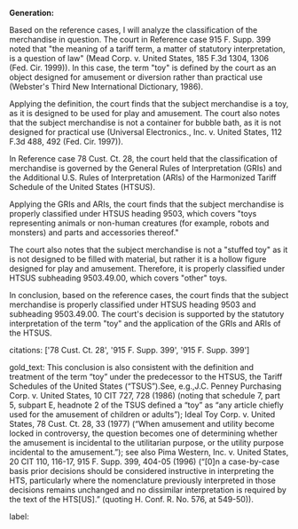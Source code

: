 **Generation:**


Based on the reference cases, I will analyze the classification of the merchandise in question. The court in Reference case 915 F. Supp. 399 noted that "the meaning of a tariff term, a matter of statutory interpretation, is a question of law" (Mead Corp. v. United States, 185 F.3d 1304, 1306 (Fed. Cir. 1999)). In this case, the term "toy" is defined by the court as an object designed for amusement or diversion rather than practical use (Webster's Third New International Dictionary, 1986).

Applying the definition, the court finds that the subject merchandise is a toy, as it is designed to be used for play and amusement. The court also notes that the subject merchandise is not a container for bubble bath, as it is not designed for practical use (Universal Electronics., Inc. v. United States, 112 F.3d 488, 492 (Fed. Cir. 1997)).

In Reference case 78 Cust. Ct. 28, the court held that the classification of merchandise is governed by the General Rules of Interpretation (GRIs) and the Additional U.S. Rules of Interpretation (ARIs) of the Harmonized Tariff Schedule of the United States (HTSUS).

Applying the GRIs and ARIs, the court finds that the subject merchandise is properly classified under HTSUS heading 9503, which covers "toys representing animals or non-human creatures (for example, robots and monsters) and parts and accessories thereof."

The court also notes that the subject merchandise is not a "stuffed toy" as it is not designed to be filled with material, but rather it is a hollow figure designed for play and amusement. Therefore, it is properly classified under HTSUS subheading 9503.49.00, which covers "other" toys.

In conclusion, based on the reference cases, the court finds that the subject merchandise is properly classified under HTSUS heading 9503 and subheading 9503.49.00. The court's decision is supported by the statutory interpretation of the term "toy" and the application of the GRIs and ARIs of the HTSUS. 

citations: ['78 Cust. Ct. 28', '915 F. Supp. 399', '915 F. Supp. 399']

gold_text: This conclusion is also consistent with the definition and treatment of the term “toy” under the predecessor to the HTSUS, the Tariff Schedules of the United States (“TSUS”).See, e.g.,J.C. Penney Purchasing Corp. v. United States, 10 CIT 727, 728 (1986) (noting that schedule 7, part 5, subpart E, headnote 2 of the TSUS defined a “toy” as “any article chiefly used for the amusement of children or adults”); Ideal Toy Corp. v. United States, 78 Cust. Ct. 28, 33 (1977) (“When amusement and utility become locked in controversy, the question becomes one of determining whether the amusement is incidental to the utilitarian purpose, or the utility purpose incidental to the amusement.”); see also Pima Western, Inc. v. United States, 20 CIT 110, 116-17, 915 F. Supp. 399, 404-05 (1996) (“[0]n a case-by-case basis prior decisions should be considered instructive in interpreting the HTS, particularly where the nomenclature previously interpreted in those decisions remains unchanged and no dissimilar interpretation is required by the text of the HTS[US].” (quoting H. Conf. R. No. 576, at 549-50)).

label: 